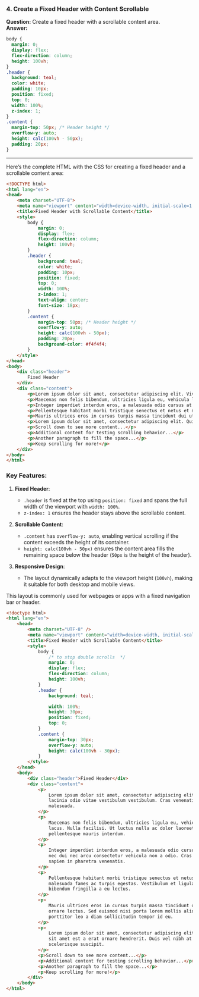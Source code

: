

### **4. Create a Fixed Header with Content Scrollable**

**Question:** Create a fixed header with a scrollable content area.  
**Answer:**

```css
body {
  margin: 0;
  display: flex;
  flex-direction: column;
  height: 100vh;
}
.header {
  background: teal;
  color: white;
  padding: 10px;
  position: fixed;
  top: 0;
  width: 100%;
  z-index: 1;
}
.content {
  margin-top: 50px; /* Header height */
  overflow-y: auto;
  height: calc(100vh - 50px);
  padding: 20px;
}
```


---

Here’s the complete HTML with the CSS for creating a fixed header and a scrollable content area:

```html
<!DOCTYPE html>
<html lang="en">
<head>
    <meta charset="UTF-8">
    <meta name="viewport" content="width=device-width, initial-scale=1.0">
    <title>Fixed Header with Scrollable Content</title>
    <style>
        body {
            margin: 0;
            display: flex;
            flex-direction: column;
            height: 100vh;
        }
        .header {
            background: teal;
            color: white;
            padding: 10px;
            position: fixed;
            top: 0;
            width: 100%;
            z-index: 1;
            text-align: center;
            font-size: 18px;
        }
        .content {
            margin-top: 50px; /* Header height */
            overflow-y: auto;
            height: calc(100vh - 50px);
            padding: 20px;
            background-color: #f4f4f4;
        }
    </style>
</head>
<body>
    <div class="header">
        Fixed Header
    </div>
    <div class="content">
        <p>Lorem ipsum dolor sit amet, consectetur adipiscing elit. Vivamus lacinia odio vitae vestibulum vestibulum. Cras venenatis euismod malesuada.</p>
        <p>Maecenas non felis bibendum, ultricies ligula eu, vehicula lacus. Nulla facilisi. Ut luctus nulla ac dolor laoreet, non pellentesque mauris interdum.</p>
        <p>Integer imperdiet interdum eros, a malesuada odio cursus at. Sed nec dui nec arcu consectetur vehicula non a odio. Cras consequat sapien in pharetra venenatis.</p>
        <p>Pellentesque habitant morbi tristique senectus et netus et malesuada fames ac turpis egestas. Vestibulum et ligula in nunc bibendum fringilla a eu lectus.</p>
        <p>Mauris ultrices eros in cursus turpis massa tincidunt dui ut ornare lectus. Sed euismod nisi porta lorem mollis aliquam ut porttitor leo a diam sollicitudin tempor id eu.</p>
        <p>Lorem ipsum dolor sit amet, consectetur adipiscing elit. Quisque sit amet est a erat ornare hendrerit. Duis vel nibh at velit scelerisque suscipit.</p>
        <p>Scroll down to see more content...</p>
        <p>Additional content for testing scrolling behavior...</p>
        <p>Another paragraph to fill the space...</p>
        <p>Keep scrolling for more!</p>
    </div>
</body>
</html>
```

### Key Features:

1. **Fixed Header**:
    
    - `.header` is fixed at the top using `position: fixed` and spans the full width of the viewport with `width: 100%`.
    - `z-index: 1` ensures the header stays above the scrollable content.
2. **Scrollable Content**:
    
    - `.content` has `overflow-y: auto`, enabling vertical scrolling if the content exceeds the height of its container.
    - `height: calc(100vh - 50px)` ensures the content area fills the remaining space below the header (`50px` is the height of the header).
3. **Responsive Design**:
    
    - The layout dynamically adapts to the viewport height (`100vh`), making it suitable for both desktop and mobile views.

This layout is commonly used for webpages or apps with a fixed navigation bar or header.



```html
<!doctype html>
<html lang="en">
    <head>
        <meta charset="UTF-8" />
        <meta name="viewport" content="width=device-width, initial-scale=1.0" />
        <title>Fixed Header with Scrollable Content</title>
        <style>
            body {
                /* to stop double scrolls  */
                margin: 0;
                display: flex;
                flex-direction: column;
                height: 100vh;
            }
            .header {
                background: teal;

                width: 100%;
                height: 30px;
                position: fixed;
                top: 0;
            }
            .content {
                margin-top: 30px;
                overflow-y: auto;
                height: calc(100vh - 30px);
            }
        </style>
    </head>
    <body>
        <div class="header">Fixed Header</div>
        <div class="content">
            <p>
                Lorem ipsum dolor sit amet, consectetur adipiscing elit. Vivamus
                lacinia odio vitae vestibulum vestibulum. Cras venenatis euismod
                malesuada.
            </p>
            <p>
                Maecenas non felis bibendum, ultricies ligula eu, vehicula
                lacus. Nulla facilisi. Ut luctus nulla ac dolor laoreet, non
                pellentesque mauris interdum.
            </p>
            <p>
                Integer imperdiet interdum eros, a malesuada odio cursus at. Sed
                nec dui nec arcu consectetur vehicula non a odio. Cras consequat
                sapien in pharetra venenatis.
            </p>
            <p>
                Pellentesque habitant morbi tristique senectus et netus et
                malesuada fames ac turpis egestas. Vestibulum et ligula in nunc
                bibendum fringilla a eu lectus.
            </p>
            <p>
                Mauris ultrices eros in cursus turpis massa tincidunt dui ut
                ornare lectus. Sed euismod nisi porta lorem mollis aliquam ut
                porttitor leo a diam sollicitudin tempor id eu.
            </p>
            <p>
                Lorem ipsum dolor sit amet, consectetur adipiscing elit. Quisque
                sit amet est a erat ornare hendrerit. Duis vel nibh at velit
                scelerisque suscipit.
            </p>
            <p>Scroll down to see more content...</p>
            <p>Additional content for testing scrolling behavior...</p>
            <p>Another paragraph to fill the space...</p>
            <p>Keep scrolling for more!</p>
        </div>
    </body>
</html>

```